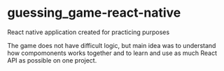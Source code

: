 # guessing_game-react-native
React native application created for practicing purposes 

The game does not have difficult logic, but main idea was to understand how compomonents works together and to learn and use as much React API as possible on one project.
